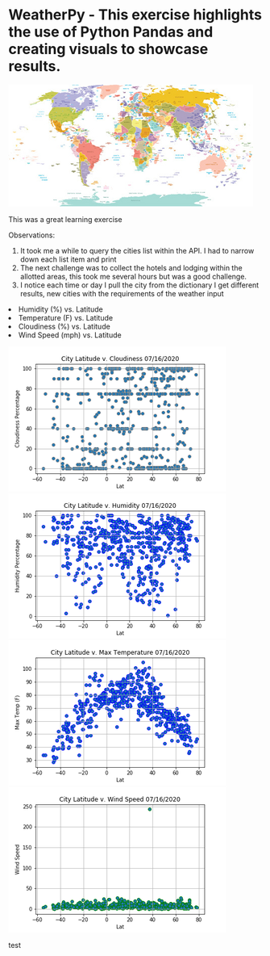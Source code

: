 # WeatherPy - This exercise highlights the use of Python Pandas and creating visuals to showcase results.
![WorldMap](https://github.com/dsalisbury1141/My-WeatherPy-Deployment/blob/master/Images/WorldMap.jpg)

This was a great learning exercise 

Observations: 
1. It took me a while to query the cities list within the API. I had to narrow down each list item and print
2. The next challenge was to collect the hotels and lodging within the allotted areas, this took me several hours but was a good challenge.
3. I notice each time or day I pull the city from the dictionary I get different results, new cities with the requirements of the weather input

<li>Humidity (%) vs. Latitude</li>
<li>Temperature (F) vs. Latitude</li>
<li>Cloudiness (%) vs. Latitude</li>
<li>Wind Speed (mph) vs. Latitude</li>

![Cloudy](https://github.com/dsalisbury1141/My-WeatherPy-Deployment/blob/master/Visualizations/CloudPlot.png)
![Humidity](https://github.com/dsalisbury1141/My-WeatherPy-Deployment/blob/master/Visualizations/HumidPlot.png)
![Temperature](https://github.com/dsalisbury1141/My-WeatherPy-Deployment/blob/master/Visualizations/TempPlot.png)
![Wind](https://github.com/dsalisbury1141/My-WeatherPy-Deployment/blob/master/Visualizations/Windplot.png)

test
